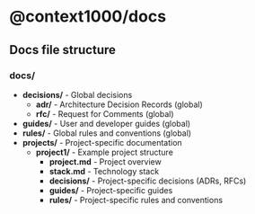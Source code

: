 # @context1000/docs

## Docs file structure

### docs/

- **decisions/** - Global decisions
  - **adr/** - Architecture Decision Records (global)
  - **rfc/** - Request for Comments (global)
- **guides/** - User and developer guides (global)
- **rules/** - Global rules and conventions (global)
- **projects/** - Project-specific documentation
  - **project1/** - Example project structure
    - **project.md** - Project overview
    - **stack.md** - Technology stack
    - **decisions/** - Project-specific decisions (ADRs, RFCs)
    - **guides/** - Project-specific guides
    - **rules/** - Project-specific rules and conventions
